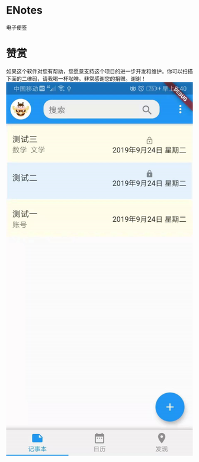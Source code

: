 # ENotes
电子便签


# 赞赏
如果这个软件对您有帮助，您愿意支持这个项目的进一步开发和维护。你可以扫描下面的二维码，请我喝一杯咖啡。非常感谢您的捐赠。谢谢！
![赞赏](https://github.com/nalaws/ENotes/blob/master/help/images/notepad.png?raw=true)
